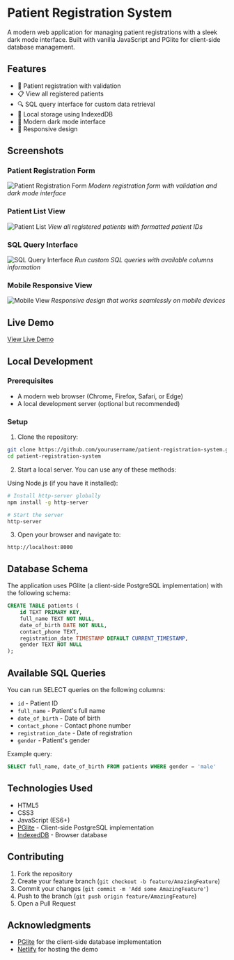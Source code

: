 # Patient Registration System

A modern web application for managing patient registrations with a sleek dark mode interface. Built with vanilla JavaScript and PGlite for client-side database management.

## Features

- 📝 Patient registration with validation
- 📋 View all registered patients
- 🔍 SQL query interface for custom data retrieval
- 💾 Local storage using IndexedDB
- 🌙 Modern dark mode interface
- 📱 Responsive design

## Screenshots

### Patient Registration Form
![Patient Registration Form](screenshots/registration-form.png)
*Modern registration form with validation and dark mode interface*

### Patient List View
![Patient List](screenshots/patient-list.png)
*View all registered patients with formatted patient IDs*

### SQL Query Interface
![SQL Query Interface](screenshots/sql-query.png)
*Run custom SQL queries with available columns information*

### Mobile Responsive View
![Mobile View](screenshots/mobile-view.png)
*Responsive design that works seamlessly on mobile devices*

## Live Demo

[View Live Demo](https://patient-registration-frontend.vercel.app/)

## Local Development

### Prerequisites

- A modern web browser (Chrome, Firefox, Safari, or Edge)
- A local development server (optional but recommended)

### Setup

1. Clone the repository:
```bash
git clone https://github.com/yourusername/patient-registration-system.git
cd patient-registration-system
```

2. Start a local server. You can use any of these methods:





Using Node.js (if you have it installed):
```bash
# Install http-server globally
npm install -g http-server

# Start the server
http-server
```

3. Open your browser and navigate to:
```
http://localhost:8000
```



## Database Schema

The application uses PGlite (a client-side PostgreSQL implementation) with the following schema:

```sql
CREATE TABLE patients (
    id TEXT PRIMARY KEY,
    full_name TEXT NOT NULL,
    date_of_birth DATE NOT NULL,
    contact_phone TEXT,
    registration_date TIMESTAMP DEFAULT CURRENT_TIMESTAMP,
    gender TEXT NOT NULL
);
```

## Available SQL Queries

You can run SELECT queries on the following columns:
- `id` - Patient ID
- `full_name` - Patient's full name
- `date_of_birth` - Date of birth
- `contact_phone` - Contact phone number
- `registration_date` - Date of registration
- `gender` - Patient's gender

Example query:
```sql
SELECT full_name, date_of_birth FROM patients WHERE gender = 'male'
```

## Technologies Used

- HTML5
- CSS3
- JavaScript (ES6+)
- [PGlite](https://github.com/electric-sql/pglite) - Client-side PostgreSQL implementation
- [IndexedDB](https://developer.mozilla.org/en-US/docs/Web/API/IndexedDB_API) - Browser database

## Contributing

1. Fork the repository
2. Create your feature branch (`git checkout -b feature/AmazingFeature`)
3. Commit your changes (`git commit -m 'Add some AmazingFeature'`)
4. Push to the branch (`git push origin feature/AmazingFeature`)
5. Open a Pull Request


## Acknowledgments

- [PGlite](https://github.com/electric-sql/pglite) for the client-side database implementation
- [Netlify](https://www.netlify.com) for hosting the demo
